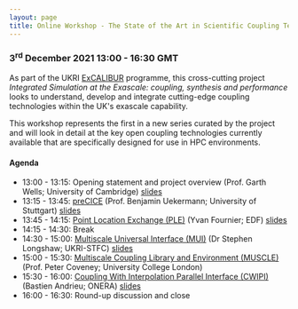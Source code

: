 ```yaml
---
layout: page
title: Online Workshop - The State of the Art in Scientific Coupling Technology for HPC
---
```


### 3<sup>rd</sup> December 2021 13:00 - 16:30 GMT

As part of the UKRI [ExCALIBUR](https://excalibur.ac.uk) programme, this cross-cutting project *Integrated Simulation at the Exascale: coupling, synthesis and performance* looks to understand, develop and integrate cutting-edge coupling technologies within the UK's exascale capability.

This workshop represents the first in a new series curated by the project and will look in detail at the key open coupling technologies currently available that are specifically designed for use in HPC environments.

#### Agenda

- 13:00 - 13:15: Opening statement and project overview (Prof. Garth Wells; University of Cambridge) [slides](workshop1_content/slides/G-Wells_ISE_Introduction.pdf)
- 13:15 - 13:45: [preCICE](https://precice.org) (Prof. Benjamin Uekermann; University of Stuttgart) [slides](workshop1_content/slides/B-Uekermann_ISE_preCICE.pdf)
- 13:45 - 14:15: [Point Location Exchange (PLE)](https://www.code-saturne.org/cms/web/documentation/overview/coupling) (Yvan Fournier; EDF) [slides](workshop1_content/slides/Y-Fournier_PLE.pdf)
- 14:15 - 14:30: Break
- 14:30 - 15:00: [Multiscale Universal Interface (MUI)](https://mxui.github.io/) (Dr Stephen Longshaw; UKRI-STFC) [slides](workshop1_content/slides/S-Longshaw_ISE_MUI.pdf)
- 15:00 - 15:30: [Multiscale Coupling Library and Environment (MUSCLE)](https://muscle3.readthedocs.io/en/latest/) (Prof. Peter Coveney; University College London)
- 15:30 - 16:00: [Coupling With Interpolation Parallel Interface (CWIPI)](https://w3.onera.fr/cwipi/bibliotheque-couplage-cwipi) (Bastien Andrieu; ONERA) [slides](workshop1_content/slides/B-Andrieu_ISE_CWIPI.pdf)
- 16:00 - 16:30: Round-up discussion and close
